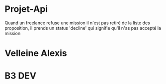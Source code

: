 # Projet-Api

Quand un freelance refuse une mission il n'est pas retiré de la liste des proposition, il prends un status 'decline' qui signifie qu'il n'as pas accepté la mission


# Velleine Alexis
# B3 DEV

